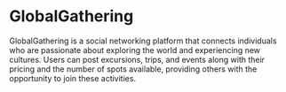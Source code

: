 # GlobalGathering
GlobalGathering is a social networking platform that connects individuals who are passionate about exploring the world and experiencing new cultures. Users can post excursions, trips, and events along with their pricing and the number of spots available, providing others with the opportunity to join these activities. 
